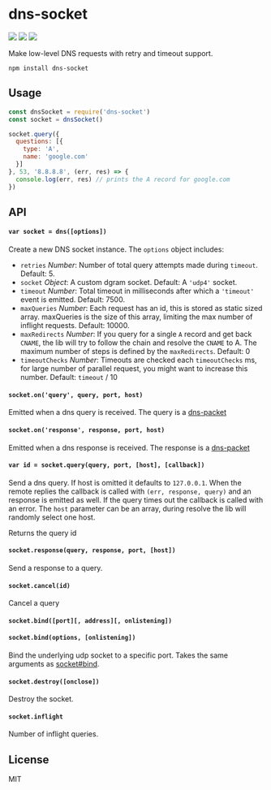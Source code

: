 # dns-socket
[![](https://img.shields.io/npm/v/dns-socket.svg?style=flat)](https://www.npmjs.org/package/dns-socket) [![](https://img.shields.io/npm/dm/dns-socket.svg)](https://www.npmjs.org/package/dns-socket) [![](https://api.travis-ci.org/mafintosh/dns-socket.svg?style=flat)](https://travis-ci.org/mafintosh/dns-socket)

Make low-level DNS requests with retry and timeout support.

```
npm install dns-socket
```

## Usage

``` js
const dnsSocket = require('dns-socket')
const socket = dnsSocket()

socket.query({
  questions: [{
    type: 'A',
    name: 'google.com'
  }]
}, 53, '8.8.8.8', (err, res) => {
  console.log(err, res) // prints the A record for google.com
})
```

## API

#### `var socket = dns([options])`

Create a new DNS socket instance. The `options` object includes:

- `retries` *Number*: Number of total query attempts made during `timeout`. Default: 5.
- `socket` *Object*: A custom dgram socket. Default: A `'udp4'` socket.
- `timeout` *Number*: Total timeout in milliseconds after which a `'timeout'` event is emitted. Default: 7500.
- `maxQueries` *Number*: Each request has an id, this is stored as static sized array. maxQueries is the size of this array, limiting the max number of inflight requests. Default: 10000.
- `maxRedirects` *Number*: If you query for a single `A` record and get back `CNAME`, the lib will try to follow the chain and resolve the `CNAME` to A. The maximum number of steps is defined by the `maxRedirects`. Default: 0
- `timeoutChecks` *Number*: Timeouts are checked each `timeoutChecks` ms, for large number of parallel request, you might want to increase this number. Default: `timeout` / 10

#### `socket.on('query', query, port, host)`

Emitted when a dns query is received. The query is a [dns-packet](https://github.com/mafintosh/dns-packet)

#### `socket.on('response', response, port, host)`

Emitted when a dns response is received. The response is a [dns-packet](https://github.com/mafintosh/dns-packet)

#### `var id = socket.query(query, port, [host], [callback])`

Send a dns query. If host is omitted it defaults to `127.0.0.1`. When the remote replies the callback is called with `(err, response, query)` and an response is emitted as well. If the query times out the callback is called with an error.
The `host` parameter can be an array, during resolve the lib will randomly select one host.

Returns the query id

#### `socket.response(query, response, port, [host])`

Send a response to a query.

#### `socket.cancel(id)`

Cancel a query

#### `socket.bind([port][, address][, onlistening])`
#### `socket.bind(options, [onlistening])`

Bind the underlying udp socket to a specific port. Takes the same arguments as [socket#bind](https://nodejs.org/docs/latest/api/dgram.html#dgram_socket_bind_port_address_callback).

#### `socket.destroy([onclose])`

Destroy the socket.

#### `socket.inflight`

Number of inflight queries.

## License

MIT
